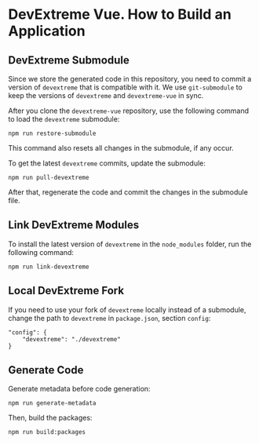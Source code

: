 # DevExtreme Vue. How to Build an Application

## DevExtreme Submodule

Since we store the generated code in this repository, you need to commit a version of `devextreme` that is compatible with it.
We use `git-submodule` to keep the versions of `devextreme` and `devextreme-vue` in sync.

After you clone the `devextreme-vue` repository, use the following command to load the `devextreme` submodule:

    npm run restore-submodule

This command also resets all changes in the submodule, if any occur.

To get the latest `devextreme` commits, update the submodule:

    npm run pull-devextreme

After that, regenerate the code and commit the changes in the submodule file.

## Link DevExtreme Modules

To install the latest version of `devextreme` in the `node_modules` folder, run the following command:

    npm run link-devextreme

## Local DevExtreme Fork

If you need to use your fork of `devextreme` locally instead of a submodule, change the path to `devextreme` in `package.json`, section `config`:

    "config": {
        "devextreme": "./devextreme"
    }

## Generate Code

Generate metadata before code generation:

    npm run generate-metadata

Then, build the packages:

    npm run build:packages
